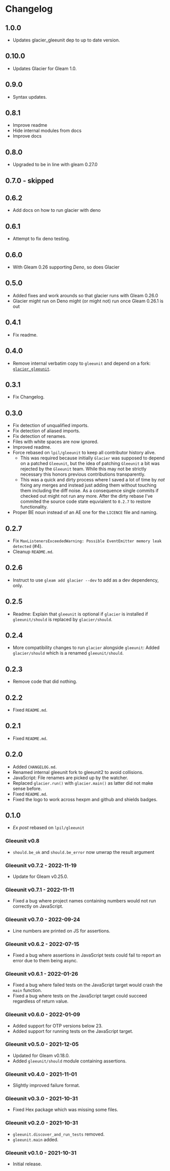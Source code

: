 # Changelog

## 1.0.0

- Updates glacier_gleeunit dep to up to date version.

## 0.10.0

- Updates Glacier for Gleam 1.0.

## 0.9.0

- Syntax updates.

## 0.8.1

- Improve readme
- Hide internal modules from docs
- Improve docs

## 0.8.0

- Upgraded to be in line with gleam 0.27.0

## 0.7.0 - skipped

## 0.6.2

- Add docs on how to run glacier with deno

## 0.6.1

- Attempt to fix deno testing.

## 0.6.0

- With Gleam 0.26 supporting *Deno*, so does Glacier

## 0.5.0

- Added fixes and work arounds so that glacier runs with Gleam 0.26.0
- Glacier might run on Deno might (or might not) run once Gleam 0.26.1 is out

## 0.4.1

- Fix readme.

## 0.4.0

- Remove internal verbatim copy to `gleeunit` and depend on a fork:
  [`glacier_gleeunit`](https://hex.pm/glacier_gleeunit).

## 0.3.1

- Fix Changelog.

## 0.3.0

- Fix detection of unqualified imports.
- Fix detection of aliased imports.
- Fix detection of renames.
- Files with white spaces are now ignored.
- Improved readme.
- Force rebased on `lpil/gleeunit` to keep all contributor history alive.
  - This was required because initially `Glacier` was supposed to depend on
    a patched `Gleeunit`, but the idea of patching `Gleeunit` a bit was
    rejected by the `Gleeunit` team. While this may not be strictly necessary
    this honors previous contributions transparently.
  - This was a quick and dirty process where I saved a lot of time by _not_
    fixing any merges and instead just adding them without touching them
    including the diff noise. As a consequence single commits if checked out
    might not run any more. After the dirty rebase I've commited the
    source code state equvialent to `0.2.7` to restore functionality.
- Proper BE noun instead of an AE one for the `LICENCE` file and naming.

## 0.2.7

- Fix `MaxListenersExceededWarning: Possible EventEmitter memory leak detected` (#4).
- Cleanup `README.md`.

## 0.2.6

- Instruct to use `gleam add glacier --dev` to add as a dev dependency, only.

## 0.2.5

- Readme: Explain that `gleeunit` is optional if `glacier` is installed if `gleeunit/should` is replaced by `glacier/should`.

## 0.2.4

- More compatibility changes to run `glacier` alongside `gleeunit`:
  Added `glacier/should` which is a renamed `gleeunit/should`.

## 0.2.3

- Remove code that did nothing.

## 0.2.2

- Fixed `README.md`.

## 0.2.1

- Fixed `README.md`.

## 0.2.0

- Added `CHANGELOG.md`.
- Renamed internal gleeunit fork to gleeunit2 to avoid collisions.
- JavaScript: File renames are picked up by the watcher.
- Replaced `glacier.run()` with `glacier.main()` as latter did not make sense before.
- Fixed `README.md`.
- Fixed the logo to work across hexpm and github and shields badges.

## 0.1.0

- _Ex post_ rebased on `lpil/gleeunit`

### Gleeunit v0.8

- `should.be_ok` and `should.be_error` now unwrap the result argument

### Gleeunit v0.7.2 - 2022-11-19

- Update for Gleam v0.25.0.

### Gleeunit v0.7.1 - 2022-11-11

- Fixed a bug where project names containing numbers would not run correctly on
  JavaScript.

### Gleeunit v0.7.0 - 2022-09-24

- Line numbers are printed on JS for assertions.

### Gleeunit v0.6.2 - 2022-07-15

- Fixed a bug where assertions in JavaScript tests could fail to report an
  error due to them being async.

### Gleeunit v0.6.1 - 2022-01-26

- Fixed a bug where failed tests on the JavaScript target would crash the `main`
  function.
- Fixed a bug where tests on the JavaScript target could succeed regardless of
  return value.

### Gleeunit v0.6.0 - 2022-01-09

- Added support for OTP versions below 23.
- Added support for running tests on the JavaScript target.

### Gleeunit v0.5.0 - 2021-12-05

- Updated for Gleam v0.18.0.
- Added `gleeunit/should` module containing assertions.

### Gleeunit v0.4.0 - 2021-11-01

- Slightly improved failure format.

### Gleeunit v0.3.0 - 2021-10-31

- Fixed Hex package which was missing some files.

### Gleeunit v0.2.0 - 2021-10-31

- `gleeunit.discover_and_run_tests` removed.
- `gleeunit.main` added.

### Gleeunit v0.1.0 - 2021-10-31

- Initial release.
